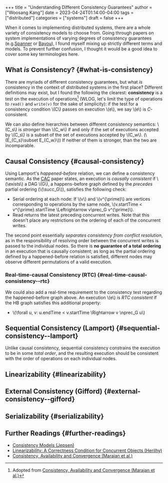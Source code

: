 +++
title = "Understanding Different Consistency Guarantees"
author = ["Woosang Kang"]
date = 2023-04-24T01:14:00-04:00
tags = ["distributed"]
categories = ["systems"]
draft = false
+++

When it comes to implementing distributed systems, there are a whole variety of consistency models to choose from. Going through papers on system implementations of varying degrees of consistency guarantees (e.g.[Spanner](http://www.cs.cornell.edu/courses/cs5414/2017fa/papers/Spanner.pdf) or [Bayou](http://www.cs.utexas.edu/~lorenzo/corsi/cs380d/papers/p172-terry.pdf)), I found myself mixing up strictly different terms and models. To prevent further confusion, I thought it would be a good idea to cover some key terminologies here.


## What _is_ Consistency? {#what-is-consistency}

There are myriads of different consistency guarantees, but what _is_ consistency in the context of distributed systems in the first place? Different definitions may exist, but I found the following the clearest: ****consistency**** is a test on the execution of operations[^fn:1] (WLOG, let's limit the type of operations to `read()` and `write(v)` for the sake of simplicity): if the test for a consistency condition \\(C\\) passes on execution \\(e\\), we say \\(e\\) is $C$-consistent.

We can also define hierarchies between different consistency semantics: \\(C\_s\\) is _stronger_ than \\(C\_w\\) if and only if the set of executions accepted by \\(C\_s\\) is a subset of the set of executions accepted by \\(C\_w\\). (\\(E\_{C\_s}\subset E\_{C\_w}\\)) If neither of them is stronger, than the two are incomparable.


## Causal Consistency {#causal-consistency}

Using Lamport's _happened-before_ relation, we can define a consistency semantic. As the [CAC](https://www.cs.cornell.edu/lorenzo/papers/cac-tr.pdf) paper states, an execution is _causally consistent_ if \\(\exists\\) a DAG \\(G\\), a happens-before graph defined by the _precedes_ partial ordering (\\(\succ\_G\\)), satisfies the following check:

-   Serial ordering at each node: If \\(v\\) and \\(v^{\prime}\\) are vertices corresponding to operations by the same node, \\(v.startTime < v^{\prime}.startTime \Leftrightarrow v\prec\_G v^{\prime}\\).
-   Read returns the latest preceding concurrent writes. Note that this doesn't place any restrictions  on the ordering of each of the concurrent writes.

The second point essentially _separates consistency from conflict resolution_, as in the responsibility of resolving order between the concurrent writes is passed to the individual nodes. So there is ****no guarantee of a total ordering**** in an execution that is causally consistent; as long as the partial ordering defined by a happened-before relation is satisfied, different nodes may observe different permutations of a valid execution.


### Real-time-causal Consistency (RTC) {#real-time-causal-consistency--rtc}

We could also add a real-time requirement to the consistency test regarding the happened-before graph above. An execution \\(e\\) is _RTC consistent_ if the HB graph satisfies this additional property:

-   \\(\forall u, v: u.endTime < v.startTime \Rightarrow v \nprec\_G u\\)


## Sequential Consistency (Lamport) {#sequential-consistency--lamport}

Unlike causal consistency, sequential consistency constrains the execution to be in some _total order_, and the resulting execution should be consistent with the order of operations on each individual nodes.


## Linearizability {#linearizability}


## External Consistency (Gifford) {#external-consistency--gifford}


## Serializability {#serializability}


## Further Readings {#further-readings}

-   [Consistency Models (Jepsen)](https://jepsen.io/consistency)
-   [Linearizability: A Correctness Condition for Concurrent Objects (Herilhy)](https://www.google.com/url?sa=t&rct=j&q=&esrc=s&source=web&cd=&cad=rja&uact=8&ved=2ahUKEwi2mqernbX-AhXQMlkFHSzDAQoQFnoECAwQAQ&url=https%3A%2F%2Fcs.brown.edu%2F~mph%2FHerlihyW90%2Fp463-herlihy.pdf&usg=AOvVaw2I8TvobQuAizpu3MojvSZO)
-   [Consistency, Availability and Convergence (Marajan et al.)](https://www.cs.cornell.edu/lorenzo/papers/cac-tr.pdf)

[^fn:1]: Adopted from [Consistency, Availability and Convergence (Marajan et al.)](https://www.cs.cornell.edu/lorenzo/papers/cac-tr.pdf)